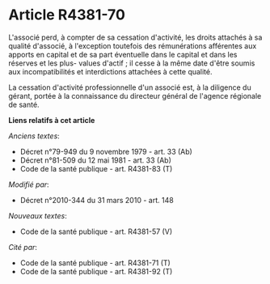 # Article R4381-70

L'associé perd, à compter de sa cessation d'activité, les droits attachés à sa qualité d'associé, à l'exception toutefois des
rémunérations afférentes aux apports en capital et de sa part éventuelle dans le capital et dans les réserves et les plus-
values d'actif ; il cesse à la même date d'être soumis aux incompatibilités et interdictions attachées à cette qualité. 

La cessation d'activité professionnelle d'un associé est, à la diligence du gérant, portée à la connaissance du directeur
général de l'agence régionale de santé.

**Liens relatifs à cet article**

_Anciens textes_:

  - Décret n°79-949 du 9 novembre 1979 - art. 33 (Ab)
  - Décret n°81-509 du 12 mai 1981 - art. 33 (Ab)
  - Code de la santé publique - art. R4381-83 (T)

_Modifié par_:

  - Décret n°2010-344 du 31 mars 2010 - art. 148

_Nouveaux textes_:

  - Code de la santé publique - art. R4381-57 (V)

_Cité par_:

  - Code de la santé publique - art. R4381-71 (T)
  - Code de la santé publique - art. R4381-92 (T)
